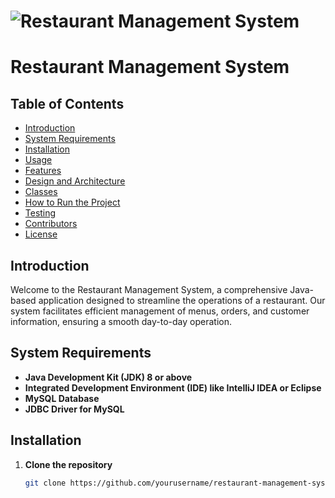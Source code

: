 # ![Restaurant Management System](https://via.placeholder.com/150)

# Restaurant Management System

## Table of Contents

- [Introduction](#introduction)
- [System Requirements](#system-requirements)
- [Installation](#installation)
- [Usage](#usage)
- [Features](#features)
- [Design and Architecture](#design-and-architecture)
- [Classes](#classes)
- [How to Run the Project](#how-to-run-the-project)
- [Testing](#testing)
- [Contributors](#contributors)
- [License](#license)

## Introduction

Welcome to the Restaurant Management System, a comprehensive Java-based application designed to streamline the operations of a restaurant. Our system facilitates efficient management of menus, orders, and customer information, ensuring a smooth day-to-day operation.

## System Requirements

- **Java Development Kit (JDK) 8 or above**
- **Integrated Development Environment (IDE) like IntelliJ IDEA or Eclipse**
- **MySQL Database**
- **JDBC Driver for MySQL**

## Installation

1. **Clone the repository**
   ```sh
   git clone https://github.com/yourusername/restaurant-management-system.git
